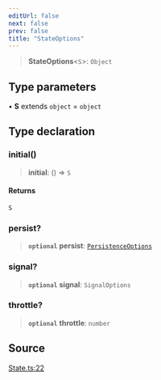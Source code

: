 ```yaml
---
editUrl: false
next: false
prev: false
title: "StateOptions"
---
```


> **StateOptions**\<`S`\>: `Object`

## Type parameters

• **S** extends `object` = `object`

## Type declaration

### initial()

> **initial**: () => `S`

#### Returns

`S`

### persist?

> **`optional`** **persist**: [`PersistenceOptions`](PersistenceOptions.md)

### signal?

> **`optional`** **signal**: `SignalOptions`

### throttle?

> **`optional`** **throttle**: `number`

## Source

[State.ts:22](https://github.com/nodenogg-in/alpha-p2p/blob/d78065f/packages/statekit/src/State.ts#L22)
